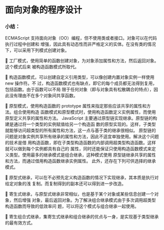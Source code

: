 # 面向对象的程序设计

### 小结：

ECMAScript 支持面向对象（OO）编程，但不使用类或者接口。对象可以在代码执行过程中创建和
增强，因此具有动态性而非严格定义的实体。在没有类的情况下，可以采用下列模式创建对象。

  工厂模式，使用简单的函数创建对象，为对象添加属性和方法，然后返回对象。这个模式后来
被构造函数模式所取代。

  构造函数模式，可以创建自定义引用类型，可以像创建内置对象实例一样使用 new 操作符。不
过，构造函数模式也有缺点，即它的每个成员都无法得到复用，包括函数。由于函数可以不局
限于任何对象（即与对象具有松散耦合的特点），因此没有理由不在多个对象间共享函数。

  原型模式，使用构造函数的 prototype 属性来指定那些应该共享的属性和方法。组合使用构造
函数模式和原型模式时，使用构造函数定义实例属性，而使用原型定义共享的属性和方法。
JavaScript 主要通过原型链实现继承。原型链的构建是通过将一个类型的实例赋值给另一个构造函
数的原型实现的。这样，子类型就能够访问超类型的所有属性和方法，这一点与基于类的继承很相似。
原型链的问题是对象实例共享所有继承的属性和方法，因此不适宜单独使用。解决这个问题的技术是借
用构造函数，即在子类型构造函数的内部调用超类型构造函数。这样就可以做到每个实例都具有自己的
属性，同时还能保证只使用构造函数模式来定义类型。使用最多的继承模式是组合继承，这种模式使用
原型链继承共享的属性和方法，而通过借用构造函数继承实例属性。
此外，还存在下列可供选择的继承模式。

  原型式继承，可以在不必预先定义构造函数的情况下实现继承，其本质是执行对给定对象的浅
复制。而复制得到的副本还可以得到进一步改造。

  寄生式继承，与原型式继承非常相似，也是基于某个对象或某些信息创建一个对象，然后增强
对象，最后返回对象。为了解决组合继承模式由于多次调用超类型构造函数而导致的低效率问
题，可以将这个模式与组合继承一起使用。

  寄生组合式继承，集寄生式继承和组合继承的优点与一身，是实现基于类型继承的最有效方式。